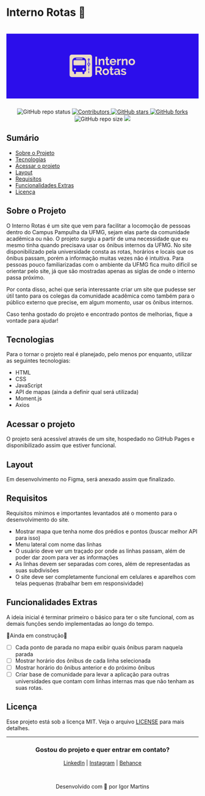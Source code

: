 # Interno Rotas 🚌

<h1 align="center">
  <img alt="Logo Interno Rotas" title="Interno Rotas" src="./github/logo_Capa.png"/>
</h1>

<p align="center">
  <img alt="GitHub repo status" src="https://img.shields.io/badge/status-In%20Development-brightgreen">
  <a href="https://github.com/internorotas/internorotas/graphs/contributors">
    <img src="https://img.shields.io/github/contributors/internorotas/internorotas" alt="Contributors">
  </a>  
  <a href="https://github.com/internorotas/internorotas/stargazers">
    <img alt="GitHub stars" src="https://img.shields.io/github/stars/internorotas/internorotas">
  </a>
  <a href="https://github.com/internorotas/internorotas/network">
    <img alt="GitHub forks" src="https://img.shields.io/github/forks/internorotas/internorotas">
  </a>
  <img alt="GitHub repo size" src="https://img.shields.io/github/repo-size/internorotas/internorotas">
  <a href="https://github.com/internorotas/     internorotas/blob/main/LICENSE">
    <img src="https://img.shields.io/github/license/internorotas/internorotas" >
  </a>
</p>

## Sumário

- <a href="#sobre-o-projeto">Sobre o Projeto</a>
- <a href="#tecnologias">Tecnologias</a>
- <a href="#acessar-o-projeto">Acessar o projeto</a>
- <a href="#layout">Layout</a>
- <a href="#requisitos">Requisitos</a>
- <a href="#funcionalidades-extras">Funcionalidades Extras</a>
- <a href="#licença">Licença</a>

## Sobre o Projeto

O Interno Rotas é um site que vem para facilitar a locomoção de pessoas dentro do Campus Pampulha da UFMG, sejam elas parte da comunidade acadêmica ou não. O projeto surgiu a partir de uma necessidade que eu mesmo tinha quando precisava usar os ônibus internos da UFMG. No site disponibilizado pela universidade consta as rotas, horários e locais que os ônibus passam, porém a informação muitas vezes não é intuitiva. Para pessoas pouco familiarizadas com o ambiente da UFMG fica muito difícil se orientar pelo site, já que são mostradas apenas as siglas de onde o interno passa próximo.

Por conta disso, achei que seria interessante criar um site que pudesse ser útil tanto para os colegas da comunidade acadêmica como também para o público externo que precise, em algum momento, usar os ônibus internos.

Caso tenha gostado do projeto e encontrado pontos de melhorias, fique a vontade para ajudar!

## Tecnologias

Para o tornar o projeto real é planejado, pelo menos por enquanto, utilizar as seguintes tecnologias:

- HTML
- CSS
- JavaScript
- API de mapas (ainda a definir qual será utilizada)
- Moment.js
- Axios

## Acessar o projeto

O projeto será acessível através de um site, hospedado no GitHub Pages e disponibilizado assim que estiver funcional.

## Layout

Em desenvolvimento no Figma, será anexado assim que finalizado.

## Requisitos

Requisitos mínimos e importantes levantados até o momento para o desenvolvimento do site.

- Mostrar mapa que tenha nome dos prédios e pontos (buscar melhor API para isso)
- Menu lateral com nome das linhas
- O usuário deve ver um traçado por onde as linhas passam, além de poder dar zoom para ver as informações
- As linhas devem ser separadas com cores, além de representadas as suas subdivisões
- O site deve ser completamente funcional em celulares e aparelhos com telas pequenas (trabalhar bem em responsividade)

## Funcionalidades Extras

A ideia inicial é terminar primeiro o básico para ter o site funcional, com as demais funções sendo implementadas ao longo do tempo.

🚧Ainda em construção🚧

- [ ] Cada ponto de parada no mapa exibir quais ônibus param naquela parada
- [ ] Mostrar horário dos ônibus de cada linha selecionada
- [ ] Mostrar horário do ônibus anterior e do próximo ônibus
- [ ] Criar base de comunidade para levar a aplicação para outras universidades que contam com linhas internas mas que não tenham as suas rotas.

## Licença

Esse projeto está sob a licença MIT. Veja o arquivo [LICENSE](LICENSE.md) para mais detalhes.

<hr>

<h3 align="center" >Gostou do projeto e quer entrar em contato?</h3>
<p align="center">
    <a href="https://www.linkedin.com/in/igormartins44/">LinkedIn</a> |
    <a href="https://www.instagram.com/titan.css">Instagram</a> |
    <a href="https://www.behance.net/titanstudio44">Behance</a>
</p>

<br />
<p align="center">
    Desenvolvido com 💙 por Igor Martins
</p>
